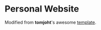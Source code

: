 # Personal Website

Modified from **tomjoht**'s awesome [template](https://github.com/tomjoht/documentation-theme-jekyll).

